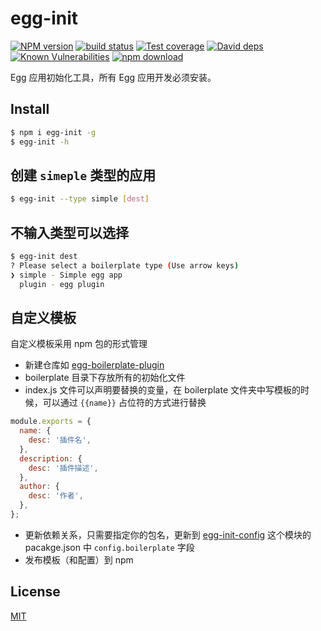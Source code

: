 egg-init
=======

[![NPM version][npm-image]][npm-url]
[![build status][travis-image]][travis-url]
[![Test coverage][codecov-image]][codecov-url]
[![David deps][david-image]][david-url]
[![Known Vulnerabilities][snyk-image]][snyk-url]
[![npm download][download-image]][download-url]

[npm-image]: https://img.shields.io/npm/v/egg-init.svg?style=flat-square
[npm-url]: https://npmjs.org/package/egg-init
[travis-image]: https://img.shields.io/travis/eggjs/egg-init.svg?style=flat-square
[travis-url]: https://travis-ci.org/eggjs/egg-init
[codecov-image]: https://codecov.io/gh/eggjs/egg-init/branch/master/graph/badge.svg
[codecov-url]: https://codecov.io/gh/eggjs/egg-init
[david-image]: https://img.shields.io/david/eggjs/egg-init.svg?style=flat-square
[david-url]: https://david-dm.org/eggjs/egg-init
[snyk-image]: https://snyk.io/test/npm/egg-init/badge.svg?style=flat-square
[snyk-url]: https://snyk.io/test/npm/egg-init
[download-image]: https://img.shields.io/npm/dm/egg-init.svg?style=flat-square
[download-url]: https://npmjs.org/package/egg-init

Egg 应用初始化工具，所有 Egg 应用开发必须安装。

## Install

```bash
$ npm i egg-init -g
$ egg-init -h
```

## 创建 `simeple` 类型的应用

```bash
$ egg-init --type simple [dest]
```

## 不输入类型可以选择

```bash
$ egg-init dest
? Please select a boilerplate type (Use arrow keys)
❯ simple - Simple egg app
  plugin - egg plugin
```

## 自定义模板

自定义模板采用 npm 包的形式管理

- 新建仓库如 [egg-boilerplate-plugin](https://github.com/eggjs/egg-boilerplate-plugin)
- boilerplate 目录下存放所有的初始化文件
- index.js 文件可以声明要替换的变量，在 boilerplate 文件夹中写模板的时候，可以通过 `{{name}}` 占位符的方式进行替换

```js
module.exports = {
  name: {
    desc: '插件名',
  },
  description: {
    desc: '插件描述',
  },
  author: {
    desc: '作者',
  },
};
```

- 更新依赖关系，只需要指定你的包名，更新到 [egg-init-config](https://github.com/eggjs/egg-init-config) 这个模块的 pacakge.json 中 `config.boilerplate` 字段
- 发布模板（和配置）到 npm

## License

[MIT](LICENSE)
